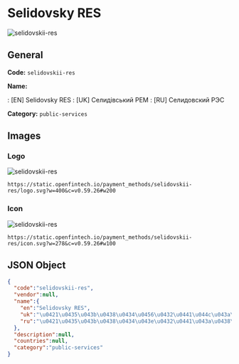 
# Selidovsky RES 
![selidovskii-res](https://static.openfintech.io/payment_methods/selidovskii-res/logo.svg?w=400&c=v0.59.26#w200)  

## General 
**Code:** `selidovskii-res` 
 
**Name:** 
 
:	[EN] Selidovsky RES 
:	[UK] Селидівський РЕМ 
:	[RU] Селидовский РЭС 
 
**Category:** `public-services` 
 

## Images 

### Logo 
![selidovskii-res](https://static.openfintech.io/payment_methods/selidovskii-res/logo.svg?w=400&c=v0.59.26#w200)  

```
https://static.openfintech.io/payment_methods/selidovskii-res/logo.svg?w=400&c=v0.59.26#w200
```  

### Icon 
![selidovskii-res](https://static.openfintech.io/payment_methods/selidovskii-res/icon.svg?w=278&c=v0.59.26#w100)  

```
https://static.openfintech.io/payment_methods/selidovskii-res/icon.svg?w=278&c=v0.59.26#w100
```  

## JSON Object 

```json
{
  "code":"selidovskii-res",
  "vendor":null,
  "name":{
    "en":"Selidovsky RES",
    "uk":"\u0421\u0435\u043b\u0438\u0434\u0456\u0432\u0441\u044c\u043a\u0438\u0439 \u0420\u0415\u041c",
    "ru":"\u0421\u0435\u043b\u0438\u0434\u043e\u0432\u0441\u043a\u0438\u0439 \u0420\u042d\u0421"
  },
  "description":null,
  "countries":null,
  "category":"public-services"
}
```  
